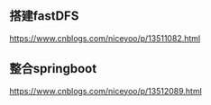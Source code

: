 ## 搭建fastDFS

https://www.cnblogs.com/niceyoo/p/13511082.html

## 整合springboot

https://www.cnblogs.com/niceyoo/p/13512089.html